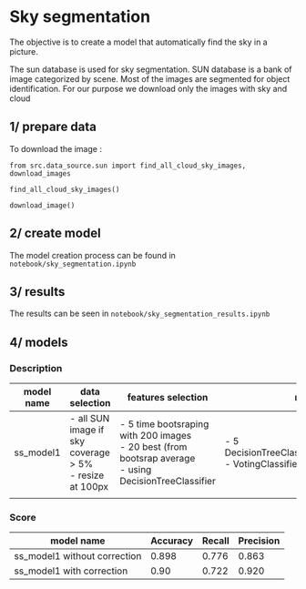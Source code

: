 # Sky segmentation

The objective is to create a model that automatically find the sky in a picture.

The sun database is used for sky segmentation. SUN database is a bank of image categorized by scene. Most of the images are segmented for object identification. For our purpose we download only the images with sky and cloud

## 1/ prepare data

To download the image : 

```
from src.data_source.sun import find_all_cloud_sky_images, download_images

find_all_cloud_sky_images()

download_image()
```

## 2/ create model 

The model creation process can be found in  `notebook/sky_segmentation.ipynb`

## 3/ results

The results can be seen in `notebook/sky_segmentation_results.ipynb`

## 4/ models

### Description

| model name | data selection                                              | features selection                                                                                             | model                                                             | Correction            |
|------------|-------------------------------------------------------------|----------------------------------------------------------------------------------------------------------------|-------------------------------------------------------------------|-----------------------|
| ss_model1    | - all SUN image if sky coverage > 5% <br> - resize at 100px | - 5 time bootsraping with 200 images <br> - 20 best (from bootsrap average <br> - using DecisionTreeClassifier | - 5 DecisionTreeClassifier(max_depth=10) <br> - VotingClassifier  | - opening with size 3 |
|            |                                                             |                                                                                                                |                                                                   |                       |

### Score


| model name                 | Accuracy | Recall | Precision |
|----------------------------|----------|--------|-----------|
| ss_model1 without correction | 0.898    | 0.776  | 0.863     |
| ss_model1 with correction    | 0.90     | 0.722  | 0.920     |



